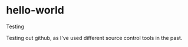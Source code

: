# hello-world
Testing

Testing out github, as I've used different source control tools in the past.
